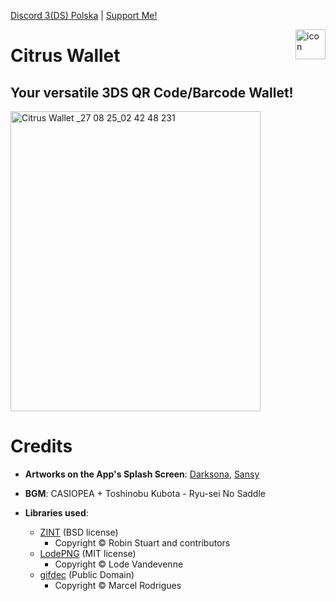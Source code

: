 [Discord 3(DS) Polska](http://discord.gg/Rxf9FR9DaS) | [Support Me!](https://ko-fi.com/tehfridge)

<img align="right" img width="48" height="48" alt="icon" src="https://github.com/user-attachments/assets/2f4a46ff-8897-4c2c-bc2d-fdadcba94fb5" />

# Citrus Wallet 
## Your versatile 3DS QR Code/Barcode Wallet!

<img width="400" height="480" alt="Citrus Wallet _27 08 25_02 42 48 231" src="https://github.com/user-attachments/assets/4ebca2f4-e402-4b56-b8f2-c2e0839f0aed" />


# Credits

- **Artworks on the App's Splash Screen**: [Darksona](https://www.twitch.tv/darksona_), [Sansy](https://www.instagram.com/fedora_maniac/)

- **BGM**: CASIOPEA + Toshinobu Kubota - Ryu-sei No Saddle

- **Libraries used**:
  - [ZINT](https://github.com/zint/zint) (BSD license)  
    - Copyright © Robin Stuart and contributors
  - [LodePNG](https://github.com/lvandeve/lodepng) (MIT license)  
    - Copyright © Lode Vandevenne
  - [gifdec](https://github.com/lecram/gifdec) (Public Domain)
    - Copyright © Marcel Rodrigues

